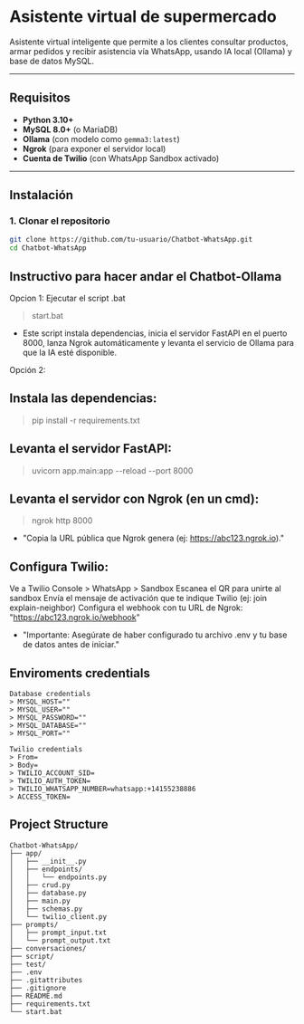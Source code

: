 #  Asistente virtual de supermercado

Asistente virtual inteligente que permite a los clientes consultar productos, armar pedidos y recibir asistencia vía WhatsApp, usando IA local (Ollama) y base de datos MySQL.

---

##  Requisitos

- **Python 3.10+**
- **MySQL 8.0+** (o MariaDB)
- **Ollama** (con modelo como `gemma3:latest`)
- **Ngrok** (para exponer el servidor local)
- **Cuenta de Twilio** (con WhatsApp Sandbox activado)

---

##  Instalación

### 1. Clonar el repositorio
```bash
git clone https://github.com/tu-usuario/Chatbot-WhatsApp.git
cd Chatbot-WhatsApp
```

## Instructivo para hacer andar el Chatbot-Ollama

Opcion 1:
Ejecutar el script .bat
> start.bat
- Este script instala dependencias, inicia el servidor FastAPI en el puerto 8000, lanza Ngrok automáticamente y levanta el servicio de Ollama para que la IA esté disponible.

Opción 2:

## Instala las dependencias:
> pip install -r requirements.txt

## Levanta el servidor FastAPI:
> uvicorn app.main:app --reload --port 8000

## Levanta el servidor con Ngrok (en un cmd):
> ngrok http 8000
- "Copia la URL pública que Ngrok genera (ej: https://abc123.ngrok.io)."

## Configura Twilio:
Ve a Twilio Console > WhatsApp > Sandbox
Escanea el QR para unirte al sandbox
Envía el mensaje de activación que te indique Twilio (ej: join explain-neighbor)
Configura el webhook con tu URL de Ngrok:
"https://abc123.ngrok.io/webhook"
- "Importante: Asegúrate de haber configurado tu archivo .env y tu base de datos antes de iniciar." 

## Enviroments credentials
```
Database credentials
> MYSQL_HOST=""
> MYSQL_USER=""
> MYSQL_PASSWORD=""
> MYSQL_DATABASE=""
> MYSQL_PORT=""

Twilio credentials
> From=
> Body=
> TWILIO_ACCOUNT_SID=
> TWILIO_AUTH_TOKEN=
> TWILIO_WHATSAPP_NUMBER=whatsapp:+14155238886
> ACCESS_TOKEN=
```

## Project Structure
```
Chatbot-WhatsApp/
├── app/
│   ├── __init__.py
│   ├── endpoints/
│   │   └── endpoints.py       
│   ├── crud.py                
│   ├── database.py            
│   ├── main.py                
│   ├── schemas.py            
│   └── twilio_client.py       
├── prompts/
│   ├── prompt_input.txt      
│   └── prompt_output.txt    
├── conversaciones/           
├── script/
├── test/
├── .env                     
├── .gitattributes
├── .gitignore                         
├── README.md
├── requirements.txt          
└── start.bat                               
```
